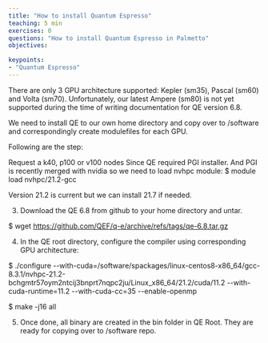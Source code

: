 ```yaml
---
title: "How to install Quantum Espresso"
teaching: 5 min
exercises: 0
questions: "How to install Quantum Espresso in Palmetto"
objectives:

keypoints:
- "Quantum Espresso"
---
```


There are only 3 GPU architecture supported: Kepler (sm35), Pascal (sm60) and Volta (sm70). Unfortunately, our latest Ampere (sm80) is not yet supported during the time of writing documentation for QE version 6.8.

We need to install QE to our own home directory and copy over to /software and correspondingly create modulefiles for each GPU.

Following are the step:



Request a k40, p100 or v100 nodes
Since QE required PGI installer. And PGI is recently merged with nvidia so we need to load nvhpc module:
$ module load nvhpc/21.2-gcc

Version 21.2 is current but we can install 21.7 if needed.

3. Download the QE 6.8 from github to your home directory and untar.

$ wget https://github.com/QEF/q-e/archive/refs/tags/qe-6.8.tar.gz

4. In the QE root directory, configure the compiler using corresponding GPU architecture:

$ ./configure --with-cuda=/software/spackages/linux-centos8-x86_64/gcc-8.3.1/nvhpc-21.2-bchgmtr57oym2ntcij3bnprt7nqpc2ju/Linux_x86_64/21.2/cuda/11.2 --with-cuda-runtime=11.2 --with-cuda-cc=35 --enable-openmp

$ make -j16 all

5. Once done, all binary are created in the bin folder in QE Root. They are ready for copying over to /software repo.

